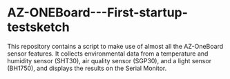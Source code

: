 # AZ-ONEBoard---First-startup-testsketch
This repository contains a script to make use of almost all the AZ-OneBoard sensor features. It collects environmental data from a temperature and humidity sensor (SHT30), air quality sensor (SGP30), and a light sensor (BH1750), and displays the results on the Serial Monitor.
